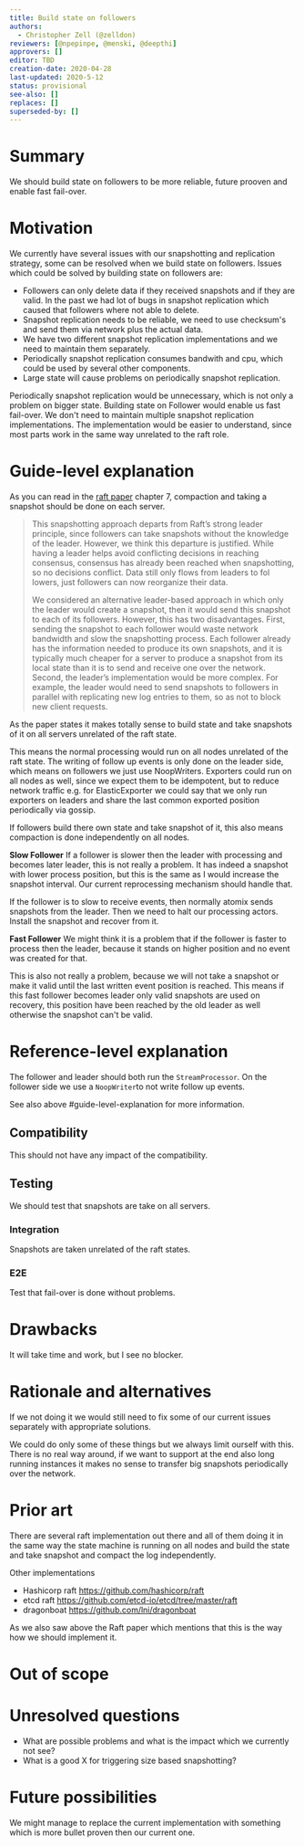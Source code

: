 ```yaml
---
title: Build state on followers
authors:
  - Christopher Zell (@zelldon)
reviewers: [@npepinpe, @menski, @deepthi]
approvers: []
editor: TBD
creation-date: 2020-04-28
last-updated: 2020-5-12
status: provisional
see-also: []
replaces: []
superseded-by: []
---
```


# Summary
[summary]: #summary

We should build state on followers to be more reliable, future prooven and enable fast fail-over.

# Motivation
[motivation]: #motivation

We currently have several issues with our snapshotting and replication strategy, some can be resolved
when we build state on followers. Issues which could be solved by building state on followers are:

 * Followers can only delete data if they received snapshots and if they are valid. In the past we had lot of bugs in snapshot replication which caused that followers where not able to delete.
 * Snapshot replication needs to be reliable, we need to use checksum's and send them via network plus the actual data.
 * We have two different snapshot replication implementations and we need to maintain them separately.
 * Periodically snapshot replication consumes bandwith and cpu, which could be used by several other components.
 * Large state will cause problems on periodically snapshot replication.

Periodically snapshot replication would be unnecessary, which is not only a problem on bigger state. Building state on Follower would enable us fast fail-over. We don't need to maintain multiple snapshot replication implementations. The implementation would be easier to understand, since most parts work in the same way unrelated to the raft role.

# Guide-level explanation
[guide-level-explanation]: #guide-level-explanation

As you can read in the [raft paper](https://raft.github.io/raft.pdf) chapter 7, compaction and taking a snapshot should
be done on each server.

> This snapshotting approach departs from Raft’s strong
leader principle, since followers can take snapshots without the knowledge of the leader. However, we think this
departure is justified. While having a leader helps avoid
conflicting decisions in reaching consensus, consensus
has already been reached when snapshotting, so no decisions conflict. Data still only flows from leaders to fol
lowers, just followers can now reorganize their data.
>
> We considered an alternative leader-based approach in
 which only the leader would create a snapshot, then it
 would send this snapshot to each of its followers. However, this has two disadvantages. First, sending the snapshot to each follower would waste network bandwidth and
 slow the snapshotting process. Each follower already has
 the information needed to produce its own snapshots, and
 it is typically much cheaper for a server to produce a snapshot from its local state than it is to send and receive one
 over the network. Second, the leader’s implementation
 would be more complex. For example, the leader would
 need to send snapshots to followers in parallel with replicating new log entries to them, so as not to block new
 client requests.

As the paper states it makes totally sense to build state and take snapshots of it on all servers unrelated of the raft state.

This means the normal processing would run on all nodes unrelated of the raft state. The writing of follow up events is only done on the leader side, which means on followers we just use NoopWriters. Exporters could run on all nodes as well, since we expect them to be idempotent, but to reduce network traffic e.g. for ElasticExporter we could say that we only run exporters on leaders and share the last common exported position periodically via gossip.

If followers build there own state and take snapshot of it, this also means compaction is done independently on all nodes.

**Slow Follower**
If a follower is slower then the leader with processing and becomes later leader, this is not really a problem. It has indeed a snapshot with lower process position, but this is the same as I would increase the snapshot interval. Our current reprocessing mechanism should handle that.

If the follower is to slow to receive events, then normally atomix sends snapshots from the leader. Then we need to halt our processing actors. Install the snapshot and recover from it.

**Fast Follower**
We might think it is a problem that if the follower is faster to process then the leader, because it stands on higher position and no event was created for that. 

This is also not really a problem, because we will not take a snapshot or make it valid until the last written event position is reached.
This means if this fast follower becomes leader only valid snapshots are used on recovery, this position have been reached by the old leader as well otherwise the snapshot can't be valid.

# Reference-level explanation
[reference-level-explanation]: #reference-level-explanation

The follower and leader should both run the `StreamProcessor`. On the follower side we use a `NoopWriter`to not write follow up events. 

See also above #guide-level-explanation for more information.

## Compatibility

This should not have any impact of the compatibility.

## Testing

We should test that snapshots are take on all servers.

### Integration

Snapshots are taken unrelated of the raft states.

### E2E

Test that fail-over is done without problems.

# Drawbacks
[drawbacks]: #drawbacks

It will take time and work, but I see no blocker.

# Rationale and alternatives
[rationale-and-alternatives]: #rationale-and-alternatives

If we not doing it we would still need to fix some of our current issues separately with appropriate solutions.

We could do only some of these things but we always limit ourself with this.
There is no real way around, if we want to support at the end also long running instances it makes no sense to transfer big snapshots periodically over the network.

# Prior art
[prior-art]: #prior-art

There are several raft implementation out there and all of them doing it in the same way
the state machine is running on all nodes and build the state and take snapshot and compact the log independently.

Other implementations

 * Hashicorp raft https://github.com/hashicorp/raft
 * etcd raft https://github.com/etcd-io/etcd/tree/master/raft
 * dragonboat https://github.com/lni/dragonboat
 
As we also saw above the Raft paper which mentions that this is the way how we should implement it.

# Out of scope
[out-of-scope]: #out-of-scope

# Unresolved questions
[unresolved-questions]: #unresolved-questions

 - What are possible problems and what is the impact which we currently not see?
 - What is a good X for triggering size based snapshotting?

# Future possibilities
[future-possibilities]: #future-possibilities

We might manage to replace the current implementation with something which is more bullet proven then our current one.
